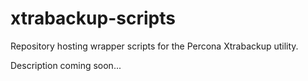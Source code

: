 xtrabackup-scripts
==================

Repository hosting wrapper scripts for the Percona Xtrabackup utility.

Description coming soon...